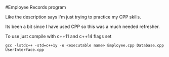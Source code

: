 #Employee Records program

Like the description says I'm just trying to practice my CPP skills.

Its been a bit since I have used CPP so this was a much needed refresher.

To use just compile with c++11 and c++14 flags set

`gcc -lstdc++ -std=c++1y -o <executable name> Employee.cpp Database.cpp UserInterface.cpp`
